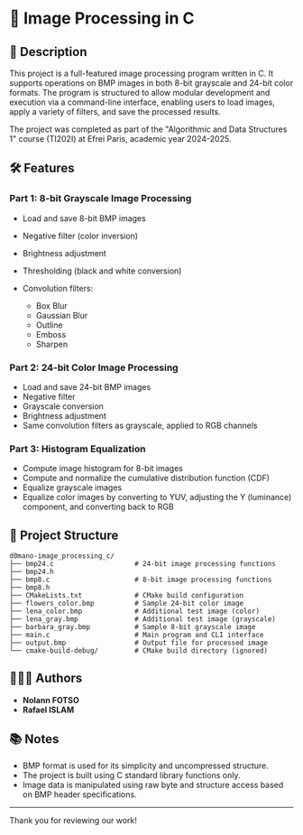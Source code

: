 # 📸 Image Processing in C

## 📄 Description

This project is a full-featured image processing program written in C. It supports operations on BMP images in both 8-bit grayscale and 24-bit color formats. The program is structured to allow modular development and execution via a command-line interface, enabling users to load images, apply a variety of filters, and save the processed results.

The project was completed as part of the "Algorithmic and Data Structures 1" course (TI202I) at Efrei Paris, academic year 2024-2025.

## 🛠️ Features

### Part 1: 8-bit Grayscale Image Processing

* Load and save 8-bit BMP images
* Negative filter (color inversion)
* Brightness adjustment
* Thresholding (black and white conversion)
* Convolution filters:

    * Box Blur
    * Gaussian Blur
    * Outline
    * Emboss
    * Sharpen

### Part 2: 24-bit Color Image Processing

* Load and save 24-bit BMP images
* Negative filter
* Grayscale conversion
* Brightness adjustment
* Same convolution filters as grayscale, applied to RGB channels

### Part 3: Histogram Equalization

* Compute image histogram for 8-bit images
* Compute and normalize the cumulative distribution function (CDF)
* Equalize grayscale images
* Equalize color images by converting to YUV, adjusting the Y (luminance) component, and converting back to RGB

## 📁 Project Structure

```
d0mano-image_processing_c/
├── bmp24.c                    # 24-bit image processing functions
├── bmp24.h
├── bmp8.c                     # 8-bit image processing functions
├── bmp8.h
├── CMakeLists.txt             # CMake build configuration
├── flowers_color.bmp          # Sample 24-bit color image
├── lena_color.bmp             # Additional test image (color)
├── lena_gray.bmp              # Additional test image (grayscale)
├── barbara_gray.bmp           # Sample 8-bit grayscale image
├── main.c                     # Main program and CLI interface
├── output.bmp                 # Output file for processed image
└── cmake-build-debug/         # CMake build directory (ignored)
```

## 🧑‍🤝‍🧑 Authors

* **Nolann FOTSO**
* **Rafael ISLAM**

## 📚 Notes

* BMP format is used for its simplicity and uncompressed structure.
* The project is built using C standard library functions only.
* Image data is manipulated using raw byte and structure access based on BMP header specifications.

---

Thank you for reviewing our work!
